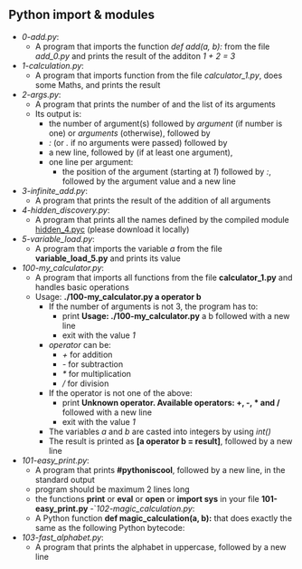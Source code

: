 ## Python import & modules
- *0-add.py*:
  - A program that imports the function _def add(a, b):_ from the file *add_0.py* and prints the result of the additon *1 + 2 = 3*
- *1-calculation.py*:
  - A program that imports function from the file _calculator_1.py_, does some Maths, and prints the result
- *2-args.py*:
  - A program that prints the number of and the list of its arguments
  - Its output is:
    - the number of argument(s) followed by _argument_ (if number is one) or _arguments_ (otherwise), followed by
    - *:* (or *.* if no arguments were passed) followed by
    - a new line, followed by (if at least one argument),
    - one line per argument:
      - the position of the argument (starting at _1_) followed by _:_, followed by the argument value and a new line
- *3-infinite_add.py*:
  - A program that prints the result of the addition of all arguments
- *4-hidden_discovery.py*:
  - A program that prints all the names defined by the compiled module [hidden_4.pyc](https://github.com/holbertonschool/0x02.py/raw/master/hidden_4.pyc) (please download it locally) 
- *5-variable_load.py*:
  - A program that imports the variable *a* from the file **variable_load_5.py** and prints its value
- *100-my_calculator.py*:
  - A program that imports all functions from the file **calculator_1.py** and handles basic operations
  - Usage: **./100-my_calculator.py a operator b**
    - If the number of arguments is not 3, the program has to:
      - print **Usage: ./100-my_calculator.py** a <operator> b followed with a new line
      - exit with the value _1_
    - _operator_ can be:
      - _+_ for addition
      - _-_ for subtraction
      - _*_ for multiplication
      - _/_ for division
    - If the operator is not one of the above:
      - print **Unknown operator. Available operators: +, -, * and /** followed with a new line
      - exit with the value _1_
    - The variables _a_ and _b_ are casted into integers by using _int()_ 
    - The result is printed as **[a operator b = result]**, followed by a new line
- *101-easy_print.py*: 
  - A program that prints **#pythoniscool**, followed by a new line, in the standard output
  - program should be maximum 2 lines long
  - the functions **print** or **eval** or **open** or **import sys** in your file **101-easy_print.py**
-`*102-magic_calculation.py*:
  - A Python function **def magic_calculation(a, b):** that does exactly the same as the following Python bytecode:
- *103-fast_alphabet.py*:
  - A program that prints the alphabet in uppercase, followed by a new line
